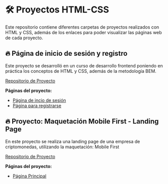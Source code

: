 # 🛠 Proyectos HTML-CSS

Este repositorio contiene diferentes carpetas de proyectos realizados con HTML y CSS, además de los enlaces para poder visualizar las páginas web de cada proyecto.


## 🔥 Página de inicio de sesión y registro
Este proyecto se desarrolló en un curso de desarrollo frontend poniendo en práctica los conceptos de HTML y CSS, además de la metodología BEM.

[Repositorio de Proyecto](https://github.com/fredo-code/login_page "inicio de sesión")

**Páginas del proyecto:**
* [Página de incio de sesión](https://fredo-code.github.io/login_page/ "inicio de sesión")
* [Página para registrarse](https://fredo-code.github.io/login_page/registrate.html "página de registro")


## 🔥 Proyecto: Maquetación Mobile First - Landing Page

En este proyecto se realiza una landing page de una empresa de criptomonedas, utilizando la maquetación: Mobile First

[Repositorio de Proyecto](https://github.com/fredo-code/Proyecto_Responsive_Mobile_First "inicio de sesión")

**Páginas del proyecto:**
* [Página Principal](https://fredo-code.github.io/Proyecto_Responsive_Mobile_First/index.html "página principal")


